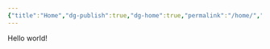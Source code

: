 ```yaml
---
{"title":"Home","dg-publish":true,"dg-home":true,"permalink":"/home/","tags":["gardenEntry"],"dgPassFrontmatter":true}
---
```


Hello world!